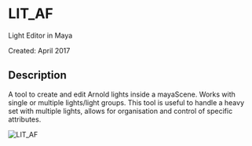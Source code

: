 # LIT_AF
Light Editor in Maya

Created: April 2017

## Description
A tool to create and edit Arnold lights inside a mayaScene. Works with single or multiple lights/light groups. This tool is useful to handle a heavy set with multiple lights, allows for organisation and control of specific attributes.


![LIT_AF](https://user-images.githubusercontent.com/80976880/117576882-1c23e780-b105-11eb-805a-47fbb85e6b5b.jpg)
